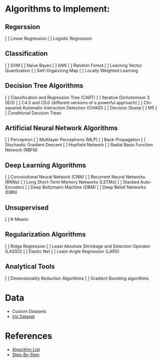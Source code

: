 # Algorithms to Implement:
## Regerssion
[ ] Linear Regression
[ ] Logistic Regression
## Classification
[ ] SVM
[ ] Naive Bayes
[ ] kNN
[ ] Random Forest
[ ] Learning Vector Quantization
[ ] Self-Organizing Map
[ ] Locally Weighted Learning
## Decision Tree Algorithms
[ ] Classification and Regression Tree (CART)
[ ] Iterative Dichotomiser 3 (ID3)
[ ] C4.5 and C5.0 (different versions of a powerful approach)
[ ] Chi-squared Automatic Interaction Detection (CHAID)
[ ] Decision Stump
[ ] M5
[ ] Conditional Decision Trees
## Artificial Neural Network Algorithms
[ ] Perceptron
[ ] Multilayer Perceptrons (MLP)
[ ] Back-Propagation
[ ] Stochastic Gradient Descent
[ ] Hopfield Network
[ ] Radial Basis Function Network (RBFN)
## Deep Learning Algorithms
[ ] Convolutional Neural Network (CNN)
[ ] Recurrent Neural Networks (RNNs)
[ ] Long Short-Term Memory Networks (LSTMs)
[ ] Stacked Auto-Encoders
[ ] Deep Boltzmann Machine (DBM)
[ ] Deep Belief Networks (DBN)
## Unsupervised
[ ] K-Means
## Regularization Algorithms
[ ] Ridge Regression
[ ] Least Absolute Shrinkage and Selection Operator (LASSO)
[ ] Elastic Net
[ ] Least-Angle Regression (LARS)
## Analytical Tools
[ ] Dimensionality Reduction Algorithms
[ ] Gradient Boosting algorithms

# Data
* Custom Datasets
* [Iris Dataset](http://archive.ics.uci.edu/ml/datasets/Iris/)

# References
* [Algorithm List](https://www.analyticsvidhya.com/blog/2017/09/common-machine-learning-algorithms/)
* [Step-By-Step](https://machinelearningmastery.com/machine-learning-in-python-step-by-step/)